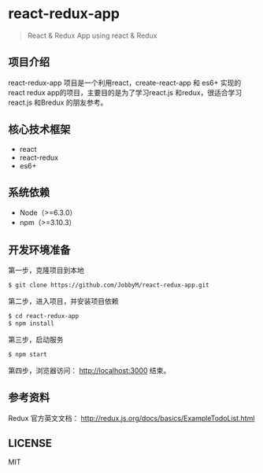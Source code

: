 # react-redux-app

> React &amp; Redux App using react &amp; Redux

## 项目介绍

react-redux-app 项目是一个利用react，create-react-app 和 es6+ 实现的react redux app的项目，主要目的是为了学习react.js 和redux，很适合学习react.js 和Bredux 的朋友参考。

## 核心技术框架

* react
* react-redux
* es6+

## 系统依赖

* Node（>=6.3.0）
* npm（>=3.10.3）

## 开发环境准备

第一步，克隆项目到本地

```bash
$ git clone https://github.com/JobbyM/react-redux-app.git
```

第二步，进入项目，并安装项目依赖

```bash
$ cd react-redux-app
$ npm install
```

第三步，启动服务

```bash
$ npm start
```

第四步，浏览器访问： <http://localhost:3000>
结束。

## 参考资料

Redux 官方英文文档： <http://redux.js.org/docs/basics/ExampleTodoList.html>

## LICENSE

MIT
